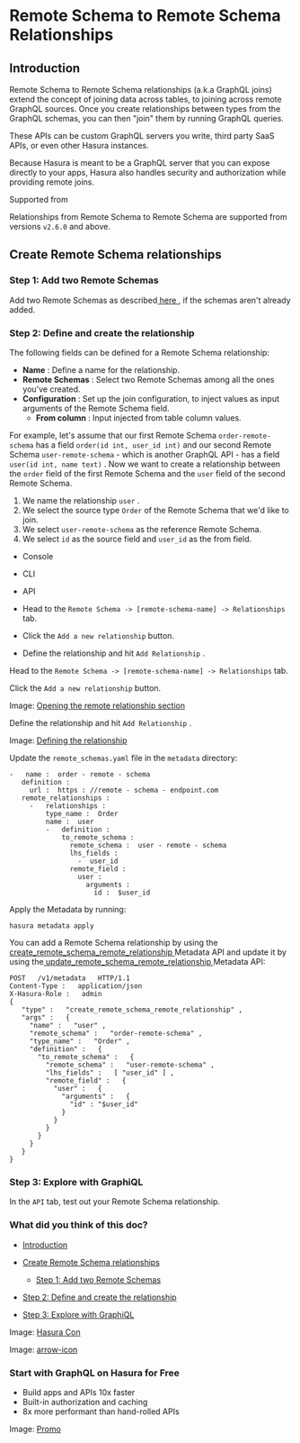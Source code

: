 # Remote Schema to Remote Schema Relationships

## Introduction​

Remote Schema to Remote Schema relationships (a.k.a GraphQL joins) extend the concept of joining data across tables, to
joining across remote GraphQL sources. Once you create relationships between types from the GraphQL schemas, you can
then "join" them by running GraphQL queries.

These APIs can be custom GraphQL servers you write, third party SaaS APIs, or even other Hasura instances.

Because Hasura is meant to be a GraphQL server that you can expose directly to your apps, Hasura also handles security
and authorization while providing remote joins.

Supported from

Relationships from Remote Schema to Remote Schema are supported from versions `v2.6.0` and above.

## Create Remote Schema relationships​

### Step 1: Add two Remote Schemas​

Add two Remote Schemas as described[ here ](https://hasura.io/docs/latest/remote-schemas/adding-schema/), if the schemas aren't already added.

### Step 2: Define and create the relationship​

The following fields can be defined for a Remote Schema relationship:

- **Name** : Define a name for the relationship.
- **Remote Schemas** : Select two Remote Schemas among all the ones you've created.
- **Configuration** : Set up the join configuration, to inject values as input arguments of the Remote Schema field.
    - **From column** : Input injected from table column values.


For example, let's assume that our first Remote Schema `order-remote-schema` has a field `order(id int, user_id int)` and our second Remote Schema `user-remote-schema` - which is another GraphQL API - has a field `user(id int, name text)` . Now we want to create a relationship between the `order` field of the first Remote Schema and
the `user` field of the second Remote Schema.

1. We name the relationship `user` .
2. We select the source type `Order` of the Remote Schema that we'd like to join.
3. We select `user-remote-schema` as the reference Remote Schema.
4. We select `id` as the source field and `user_id` as the from field.


- Console
- CLI
- API


- Head to the `Remote Schema -> [remote-schema-name] -> Relationships` tab.
- Click the `Add a new relationship` button.
- Define the relationship and hit `Add Relationship` .


Head to the `Remote Schema -> [remote-schema-name] -> Relationships` tab.

Click the `Add a new relationship` button.

Image: [ Opening the remote relationship section ](https://hasura.io/docs/assets/images/create-relationship-from-remote-schema-0a8cc99c71cb4c0faf38e6659b224b5e.png)

Define the relationship and hit `Add Relationship` .

Image: [ Defining the relationship ](https://hasura.io/docs/assets/images/configure-relationship-rs-to-rs-6cd8ca69cfcceb772d3a95f7321609be.png)

Update the `remote_schemas.yaml` file in the `metadata` directory:

```
-   name :  order - remote - schema
   definition :
     url :  https : //remote - schema - endpoint.com
   remote_relationships :
     -   relationships :
         type_name :  Order
         name :  user
         -   definition :
             to_remote_schema :
               remote_schema :  user - remote - schema
               lhs_fields :
                 -  user_id
               remote_field :
                 user :
                   arguments :
                     id :  $user_id
```

Apply the Metadata by running:

`hasura metadata apply`

You can add a Remote Schema relationship by using the[ create_remote_schema_remote_relationship ](https://hasura.io/docs/latest/api-reference/metadata-api/remote-relationships/#metadata-create-remote-schema-remote-relationship)Metadata API and update it by using the[ update_remote_schema_remote_relationship ](https://hasura.io/docs/latest/api-reference/metadata-api/remote-relationships/#metadata-update-remote-schema-remote-relationship)Metadata API:

```
POST   /v1/metadata   HTTP/1.1
Content-Type :   application/json
X-Hasura-Role :   admin
{
   "type" :   "create_remote_schema_remote_relationship" ,
   "args" :   {
     "name" :   "user" ,
     "remote_schema" :   "order-remote-schema" ,
     "type_name" :   "Order" ,
     "definition" :   {
       "to_remote_schema" :   {
         "remote_schema" :   "user-remote-schema" ,
         "lhs_fields" :   [ "user_id" ] ,
         "remote_field" :   {
           "user" :   {
             "arguments" :   {
               "id" : "$user_id"
             }
           }
         }
       }
     }
   }
}
```

### Step 3: Explore with GraphiQL​

In the `API` tab, test out your Remote Schema relationship.

### What did you think of this doc?

- [ Introduction ](https://hasura.io/docs/latest/remote-schemas/remote-relationships/remote-schema-relationships/#introduction)
- [ Create Remote Schema relationships ](https://hasura.io/docs/latest/remote-schemas/remote-relationships/remote-schema-relationships/#create-remote-schema-relationships)
    - [ Step 1: Add two Remote Schemas ](https://hasura.io/docs/latest/remote-schemas/remote-relationships/remote-schema-relationships/#step-1-add-two-remote-schemas)

- [ Step 2: Define and create the relationship ](https://hasura.io/docs/latest/remote-schemas/remote-relationships/remote-schema-relationships/#step-2-define-and-create-the-relationship)

- [ Step 3: Explore with GraphiQL ](https://hasura.io/docs/latest/remote-schemas/remote-relationships/remote-schema-relationships/#step-3-explore-with-graphiql)


Image: [ Hasura Con ](https://res.cloudinary.com/dh8fp23nd/image/upload/v1686154570/hasura-con-2023/has-con-light-date_r2a2ud.png)

Image: [ arrow-icon ](https://res.cloudinary.com/dh8fp23nd/image/upload/v1683723549/main-web/chevron-right_ldbi7d.png)

### Start with GraphQL on Hasura for Free

- Build apps and APIs 10x faster
- Built-in authorization and caching
- 8x more performant than hand-rolled APIs


Image: [ Promo ](https://hasura.io/docs/assets/images/hasura-free-ff60e409244e0ea12b5a3045d1a9096b.png)